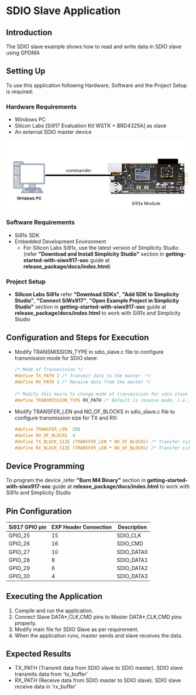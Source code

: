 # SDIO Slave Application

## Introduction
The SDIO slave example shows how to read and write data in SDIO slave using GPDMA
## Setting Up 
To use this application following Hardware, Software and the Project Setup is required:

### Hardware Requirements 
  - Windows PC 
  - Silicon Labs [Si917 Evaluation Kit WSTK + BRD4325A] as slave
  - An external SDIO master device

 
![Figure: Introduction](resources/readme/image502a.png)

### Software Requirements
  - Si91x SDK
  - Embedded Development Environment
    - For Silicon Labs Si91x, use the latest version of Simplicity Studio (refer **"Download and Install Simplicity Studio"** section in **getting-started-with-siwx917-soc** guide at **release_package/docs/index.html**)
 
### Project Setup
- **Silicon Labs Si91x** refer **"Download SDKs"**, **"Add SDK to Simplicity Studio"**, **"Connect SiWx917"**, **"Open Example Project in Simplicity Studio"** section in **getting-started-with-siwx917-soc** guide at **release_package/docs/index.html** to work with Si91x and Simplicity Studio

## Configuration and Steps for Execution

- Modify TRANSMISSION_TYPE in sdio_slave.c file to configure transmission mode for SDIO slave:

   ```c
  /* Mode of Transmission */
  #define TX_PATH 2 /* Transmit data to the master  */
  #define RX_PATH 1 /* Receive data from the master */

  /* Modify this macro to change mode of transmission for sdio slave */
  #define TRANSMISSION_TYPE RX_PATH /* Default is receive mode, i.e., RX_PATH */
   ```

- Modify TRANSFER_LEN and NO_OF_BLOCKS in sdio_slave.c file to configure transmission size for TX and RX:

   ```c
  #define TRANSFER_LEN  256
  #define NO_OF_BLOCKS  4
  #define TX_BLOCK_SIZE (TRANSFER_LEN * NO_OF_BLOCKS) /* Transfer size is 256B*4 = 1KB */
  #define RX_BLOCK_SIZE (TRANSFER_LEN * NO_OF_BLOCKS) /* Transfer size is 256B*4 = 1KB */
   ```

## Device Programming
To program the device ,refer **"Burn M4 Binary"** section in **getting-started-with-siwx917-soc** guide at **release_package/docs/index.html** to work with Si91x and Simplicity Studio

## Pin Configuration
|Si917 GPIO pin  | EXP Header Connection  |  Description|
|--- | --- | ---  |
|GPIO_25  | 15 |SDIO_CLK|
|GPIO_26  | 16 |SDIO_CMD |
|GPIO_27  | 10 |SDIO_DATA0 |
|GPIO_28  | 8 |SDIO_DATA1 |
|GPIO_29  | 6 |SDIO_DATA2 |
|GPIO_30  | 4 |SDIO_DATA3 |

## Executing the Application
1. Compile and run the application.
2. Connect Slave DATA*,CLK,CMD pins to Master DATA*,CLK,CMD pins properly.
3. Modify main file for SDIO Slave as per requirement.
4. When the application runs, master sends and slave receives the data. 

## Expected Results 
 - TX_PATH (Transmit data from SDIO slave to SDIO master).
   SDIO slave transmits data from 'tx_buffer'
 - RX_PATH (Receive data from SDIO master to SDIO slave).
   SDIO slave receive data in 'rx_buffer'